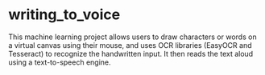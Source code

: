 # writing_to_voice
This machine learning project allows users to draw characters or words on a virtual canvas using their mouse, and uses OCR libraries (EasyOCR and Tesseract) to recognize the handwritten input. It then reads the text aloud using a text-to-speech engine.
